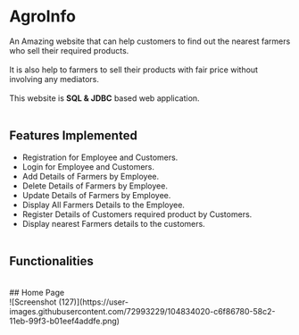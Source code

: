 # AgroInfo

 An Amazing website that can help customers to find out the nearest farmers who sell their required products.<br><br>It is also help to farmers to sell their products with fair price without involving any mediators.
<br><br>This website is **SQL & JDBC** based web application.<br><br>
## Features Implemented
- Registration for Employee and Customers.
- Login for Employee and Customers.
- Add Details of Farmers by Employee.
- Delete Details of Farmers by Employee.
- Update Details of Farmers by Employee.
- Display All Farmers Details to the Employee.
- Register Details of Customers required product by Customers.
- Display nearest Farmers details to the customers.
<br><br>
## Functionalities
<br>
## Home Page
<br>
![Screenshot (127)](https://user-images.githubusercontent.com/72993229/104834020-c6f86780-58c2-11eb-99f3-b01eef4addfe.png)


